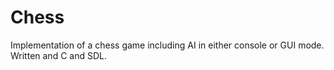 # Chess
Implementation of a chess game including AI in either console or GUI mode. Written and C and SDL.
